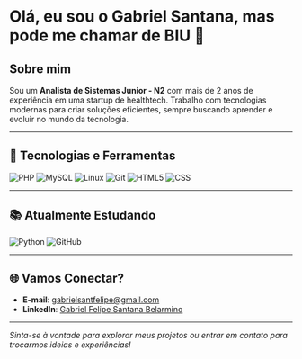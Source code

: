# Olá, eu sou o Gabriel Santana, mas pode me chamar de BIU 👋

## Sobre mim
Sou um **Analista de Sistemas Junior - N2** com mais de 2 anos de experiência em uma startup de healthtech. Trabalho com tecnologias modernas para criar soluções eficientes, sempre buscando aprender e evoluir no mundo da tecnologia.

---

## 🚀 Tecnologias e Ferramentas

![PHP](https://img.shields.io/badge/-PHP-777BB4?style=for-the-badge&logo=php&logoColor=white)
![MySQL](https://img.shields.io/badge/-MySQL-4479A1?style=for-the-badge&logo=mysql&logoColor=white)
![Linux](https://img.shields.io/badge/-Linux-FCC624?style=for-the-badge&logo=linux&logoColor=black)
![Git](https://img.shields.io/badge/-Git-F05032?style=for-the-badge&logo=git&logoColor=white)
![HTML5](https://img.shields.io/badge/-HTML5-E34F26?style=for-the-badge&logo=html5&logoColor=white)
![CSS](https://img.shields.io/badge/-CSS3-1572B6?style=for-the-badge&logo=css&logoColor=white)

---

## 📚 Atualmente Estudando

![Python](https://img.shields.io/badge/-Python-3776AB?style=for-the-badge&logo=python&logoColor=white)
![GitHub](https://img.shields.io/badge/-GitHub-181717?style=for-the-badge&logo=github&logoColor=white)

---

## 🌐 Vamos Conectar?

- **E-mail**: [gabrielsantfelipe@gmail.com](mailto:gabrielsantfelipe@gmail.com)
- **LinkedIn**: [Gabriel Felipe Santana Belarmino](https://www.linkedin.com/in/gabrielsbelarmino/)

---

_Sinta-se à vontade para explorar meus projetos ou entrar em contato para trocarmos ideias e experiências!_
